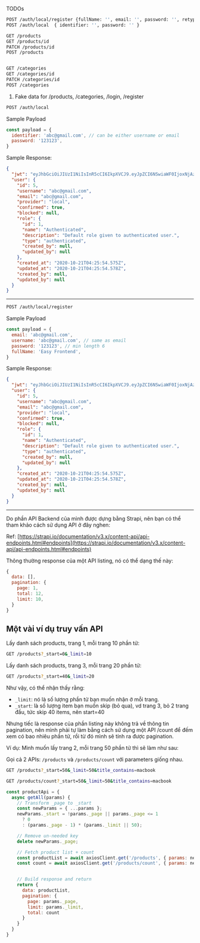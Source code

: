 TODOs

```bash
POST /auth/local/register {fullName: '', email: '', password: '', retypePassword: '' }
POST /auth/local  { identifier: '', password: '' }

GET /products
GET /products/id
PATCH /products/id
POST /products


GET /categories
GET /categories/id
PATCH /categories/id
POST /categories
```


1. Fake data for /products, /categories, /login, /register


```sh
POST /auth/local
``` 

Sample Payload
```js
const payload = {
  identifier: 'abc@gmail.com', // can be either username or email
  password: '123123',
}
```

Sample Response: 
```json
{
  "jwt": "eyJhbGciOiJIUzI1NiIsInR5cCI6IkpXVCJ9.eyJpZCI6NSwiaWF0IjoxNjAzMjU0MzU0LCJleHAiOjE2MDU4NDYzNTR9.LeS0vdqri4PsSxH13nlRNiawjanoKgVNeqzR7ZQoP4B",
  "user": {
    "id": 5,
    "username": "abc@gmail.com",
    "email": "abc@gmail.com",
    "provider": "local",
    "confirmed": true,
    "blocked": null,
    "role": {
      "id": 1,
      "name": "Authenticated",
      "description": "Default role given to authenticated user.",
      "type": "authenticated",
      "created_by": null,
      "updated_by": null
    },
    "created_at": "2020-10-21T04:25:54.575Z",
    "updated_at": "2020-10-21T04:25:54.578Z",
    "created_by": null,
    "updated_by": null
  }
}
```

----

```sh
POST /auth/local/register
``` 

Sample Payload
```js
const payload = {
  email: 'abc@gmail.com',
  username: 'abc@gmail.com', // same as email
  password: '123123', // min length 6
  fullName: 'Easy Frontend',
}
```

Sample Response: 
```json
{
  "jwt": "eyJhbGciOiJIUzI1NiIsInR5cCI6IkpXVCJ9.eyJpZCI6NSwiaWF0IjoxNjAzMjU0MzU0LCJleHAiOjE2MDU4NDYzNTR9.LeS0vdqri4PsSxH13nlRNiawjanoKgVNeqzR7ZQoP4B",
  "user": {
    "id": 5,
    "username": "abc@gmail.com",
    "email": "abc@gmail.com",
    "provider": "local",
    "confirmed": true,
    "blocked": null,
    "role": {
      "id": 1,
      "name": "Authenticated",
      "description": "Default role given to authenticated user.",
      "type": "authenticated",
      "created_by": null,
      "updated_by": null
    },
    "created_at": "2020-10-21T04:25:54.575Z",
    "updated_at": "2020-10-21T04:25:54.578Z",
    "created_by": null,
    "updated_by": null
  }
}
```


----

Do phần API Backend của mình được dựng bằng Strapi, nên bạn có thể tham khảo cách sử dụng API ở đây nghen:

Ref: [https://strapi.io/documentation/v3.x/content-api/api-endpoints.html#endpoints](https://strapi.io/documentation/v3.x/content-api/api-endpoints.html#endpoints)

Thông thường response của một API listing, nó có thể dạng thế này: 

```js
{
  data: [],
  pagination: {
    page: 1,
    total: 12,
    limit: 10,
  }
}
```

## Một vài ví dụ truy vấn API

Lấy danh sách products, trang 1, mỗi trang 10 phần tử:

```sh
GET /products?_start=0&_limit=10
```

Lấy danh sách products, trang 3, mỗi trang 20 phần tử:

```sh
GET /products?_start=40&_limit=20
```

Như vậy, có thể nhận thấy rằng:

- `_limit`: nó là số lượng phần tử bạn muốn nhận ở mỗi trang.
- `_start`: là số lượng item bạn muốn skip (bỏ qua), vd trang 3, bỏ 2 trang đầu, tức skip 40 items, nên start=40

Nhưng tiếc là response của phần listing này không trả về thông tin pagination, nên mình phải tự làm bằng cách sử dụng một API /count để đếm xem có bao nhiêu phần tử, rồi từ đó mình sẽ tính ra được pagination.

<div style="page-break-after: always;"></div>

Ví dụ: Mình muốn lấy trang 2, mỗi trang 50 phần tử thì sẽ làm như sau: 

Gọi cả 2 APIs: `/products` và `/products/count` với parameters giống nhau.

```sh
GET /products?_start=50&_limit=50&title_contains=macbook
```

```sh
GET /products/count?_start=50&_limit=50&title_contains=macbook
```

```js
const productApi = {
  async getAll(params) {
    // Transform _page to _start
    const newParams = { ...params };
    newParams._start = !params._page || params._page <= 1
      ? 0
      : (params._page - 1) * (params._limit || 50);

    // Remove un-needed key
    delete newParams._page;

    // Fetch product list + count
    const productList = await axiosClient.get('/products', { params: newParams });
    const count = await axiosClient.get('/products/count', { params: newParams });


    // Build response and return
    return {
      data: productList,
      pagination: {
        page: params._page,
        limit: params._limit,
        total: count
      }
    }
  }
}

```